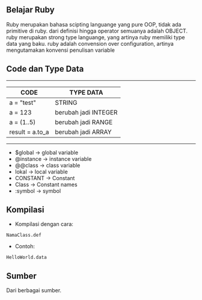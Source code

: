 Belajar Ruby
------------
Ruby merupakan bahasa scipting languange yang pure OOP, tidak ada primitive di ruby. dari definisi hingga operator semuanya
adalah OBJECT. ruby merupakan strong type languange, yang artinya ruby memiliki type data yang baku.
ruby adalah convension over configuration, artinya mengutamakan konvensi penulisan variable

Code dan Type Data
------------------

------------------------------------------
|     CODE        | TYPE DATA            |
|-----------------|----------------------|
|a       = "test" | STRING               |
|a       = 123    | berubah jadi INTEGER |
|a       = (1..5) | berubah jadi RANGE   |
|result  = a.to_a | berubah jadi ARRAY   |
------------------------------------------


 * $global       -> global variable
 * @instance     -> instance variable
 * @@class       -> class variable
 * lokal         -> local variable
 * CONSTANT      -> Constant
 * Class         -> Constant names
 * :symbol       -> symbol
 
Kompilasi
---------

  * Kompilasi dengan cara:
  
  ```
  NamaClass.def
  
  ```
  
  * Contoh:
  
  ```
  HelloWorld.data
  
  ```
  
Sumber
------
Dari berbagai sumber. 

